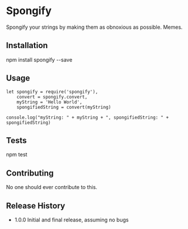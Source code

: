Spongify
=========

Spongify your strings by making them as obnoxious as possible.  Memes.

## Installation

  npm install spongify --save

## Usage

  ```
  let spongify = require('spongify'),
      convert = spongify.convert,
      myString = 'Hello World',
      spongifiedString = convert(myString)

  console.log("myString: " + myString + ", spongifiedString: " + spongifiedString)
  ```

## Tests

  npm test

## Contributing

No one should ever contribute to this.

## Release History

* 1.0.0 Initial and final release, assuming no bugs
